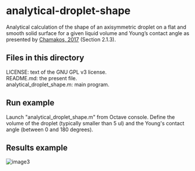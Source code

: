 # analytical-droplet-shape
Analytical calculation of the shape of an axisymmetric droplet on a flat and smooth solid surface for a given liquid volume and Young’s contact angle as presented by [Chamakos, 2017](https://dspace.lib.ntua.gr/xmlui/handle/123456789/44746) (Section 2.1.3).

## Files in this directory
LICENSE: text of the GNU GPL v3 license.</br>
README.md: the present file.</br>
analytical_droplet_shape.m: main program.

## Run example
Launch "analytical_droplet_shape.m" from Octave console. Define the volume of the droplet (typically smaller than 5 ul) and the Young's contact angle (between 0 and 180 degrees).

## Results example
![image3](https://user-images.githubusercontent.com/29924262/136164104-c002ff6b-7749-4445-858f-38183eaf7238.png)

